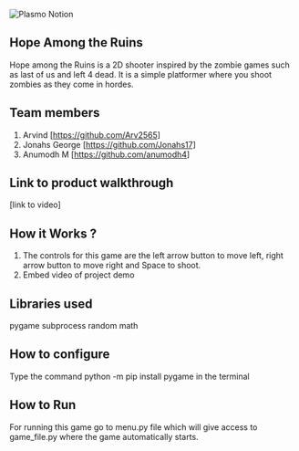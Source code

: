 ![Plasmo Notion](https://user-images.githubusercontent.com/64391274/219694678-8f1a2829-b0b2-41de-9152-4c4a4e43c2d5.png)



## Hope Among the Ruins
Hope among the Ruins is a 2D shooter inspired by the zombie games such as last of us and left 4 dead.
It is a simple platformer where you shoot zombies as they come in hordes. 



## Team members
1. Arvind [https://github.com/Arv2565]
2. Jonahs George [https://github.com/Jonahs17]
3. Anumodh M [https://github.com/anumodh4]
## Link to product walkthrough
[link to video]
## How it Works ?
1. The controls for this game are the left arrow button to move left, right arrow button to move right and Space to shoot.
2. Embed video of project demo
## Libraries used
pygame
subprocess
random
math
## How to configure
Type the command python -m pip install pygame in the terminal
## How to Run
For running this game go to menu.py file which will give access to game_file.py where the game automatically starts.
